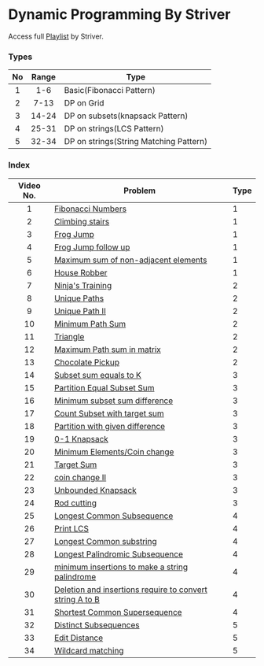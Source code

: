 # Dynamic Programming By Striver

Access full [Playlist](<(https://www.youtube.com/playlist?list=PLgUwDviBIf0qUlt5H_kiKYaNSqJ81PMMY)>) by Striver.

### Types

| No  | Range | Type                                   |
| :-: | :---: | -------------------------------------- |
|  1  |  1-6  | Basic(Fibonacci Pattern)               |
|  2  | 7-13  | DP on Grid                             |
|  3  | 14-24 | DP on subsets(knapsack Pattern)        |
|  4  | 25-31 | DP on strings(LCS Pattern)             |
|  5  | 32-34 | DP on strings(String Matching Pattern) |

### Index

| Video No. | Problem                                                                                                             | Type |
| :-------: | ------------------------------------------------------------------------------------------------------------------- | ---- |
|     1     | [Fibonacci Numbers](./1_fibonacciNumbers.md)                                                                        | 1    |
|     2     | [Climbing stairs](./2_climbingStairs.md)                                                                            | 1    |
|     3     | [Frog Jump](./3_frogJump.md)                                                                                        | 1    |
|     4     | [Frog Jump follow up](./4_KfrogJump.md)                                                                             | 1    |
|     5     | [Maximum sum of non-adjacent elements](./5_MaximumSum.md)                                                           | 1    |
|     6     | [House Robber](./6_HouseRobberII.md)                                                                                | 1    |
|     7     | [Ninja's Training](./7_ninjasTraining.md)                                                                           | 2    |
|     8     | [Unique Paths](./8_UniquePaths.md)                                                                                  | 2    |
|     9     | [Unique Path II](./9_UniquePathII.md)                                                                               | 2    |
|    10     | [Minimum Path Sum](./10_MinimumPathSum.md)                                                                          | 2    |
|    11     | [Triangle](./11.triangle.md)                                                                                        | 2    |
|    12     | [Maximum Path sum in matrix](./12_MaximumPathSum.md)                                                                | 2    |
|    13     | [Chocolate Pickup](./13_chocolatePickup.md)                                                                         | 2    |
|    14     | [Subset sum equals to K](./14_subsetSumEqualsK.md)                                                                  | 3    |
|    15     | [Partition Equal Subset Sum](./15_PartitionEqualSubsetSum.md)                                                       | 3    |
|    16     | [Minimum subset sum difference](./16_MinimumSubsetSumDifference.md)                                                 | 3    |
|    17     | [Count Subset with target sum](./17_CountSubsetWithTargetSum.md)                                                    | 3    |
|    18     | [Partition with given difference](./18_PartitionWithGivenDifference.md)                                             | 3    |
|    19     | [0-1 Knapsack](./19_0-1Knapsack.md)                                                                                 | 3    |
|    20     | [Minimum Elements/Coin change](./20_MinimumElements.md)                                                             | 3    |
|    21     | [Target Sum](./21_TargetSum.md)                                                                                     | 3    |
|    22     | [coin change II](./22_coinChangeII.md)                                                                              | 3    |
|    23     | [Unbounded Knapsack](./23_UnboundedKnapsack.md)                                                                     | 3    |
|    24     | [Rod cutting](./24_RodCutting.md)                                                                                   | 3    |
|    25     | [Longest Common Subsequence](./25_LongestCommonSubsequence.md)                                                      | 4    |
|    26     | [Print LCS](./26_PrintLCS.md)                                                                                       | 4    |
|    27     | [Longest Common substring](./27_LongestCommonSubstring.md)                                                          | 4    |
|    28     | [Longest Palindromic Subsequence](./28_LongestPalindromicSubsequence.md)                                            | 4    |
|    29     | [minimum insertions to make a string palindrome](./29_minimumInsertionsToMakeAStringPalindrome.md)                  | 4    |
|    30     | [Deletion and insertions require to convert string A to B](./30_deletionAndInsertionsRequireToConvertStringAToB.md) | 4    |
|    31     | [Shortest Common Supersequence](./31_ShortestCommonSupersequence.md)                                                | 4    |
|    32     | [Distinct Subsequences](./32_DistinctSubsequences.md)                                                               | 5    |
|    33     | [Edit Distance](./33_EditDistance.md)                                                                               | 5    |
|    34     | [Wildcard matching](./34_WildcardMatching.md)                                                                       | 5    |
